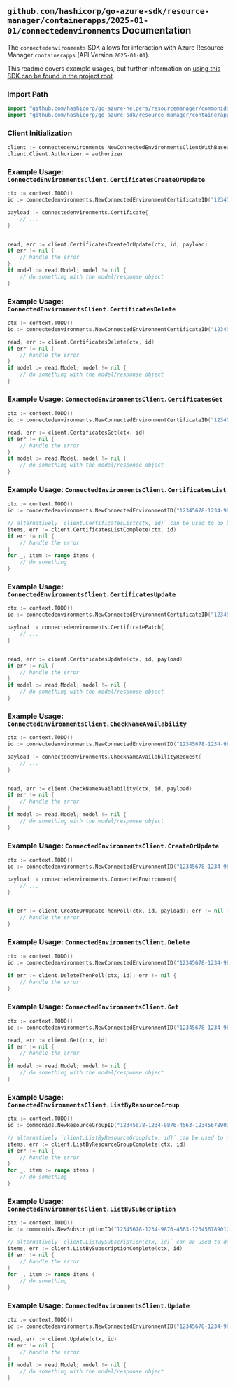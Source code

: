 
## `github.com/hashicorp/go-azure-sdk/resource-manager/containerapps/2025-01-01/connectedenvironments` Documentation

The `connectedenvironments` SDK allows for interaction with Azure Resource Manager `containerapps` (API Version `2025-01-01`).

This readme covers example usages, but further information on [using this SDK can be found in the project root](https://github.com/hashicorp/go-azure-sdk/tree/main/docs).

### Import Path

```go
import "github.com/hashicorp/go-azure-helpers/resourcemanager/commonids"
import "github.com/hashicorp/go-azure-sdk/resource-manager/containerapps/2025-01-01/connectedenvironments"
```


### Client Initialization

```go
client := connectedenvironments.NewConnectedEnvironmentsClientWithBaseURI("https://management.azure.com")
client.Client.Authorizer = authorizer
```


### Example Usage: `ConnectedEnvironmentsClient.CertificatesCreateOrUpdate`

```go
ctx := context.TODO()
id := connectedenvironments.NewConnectedEnvironmentCertificateID("12345678-1234-9876-4563-123456789012", "example-resource-group", "connectedEnvironmentName", "certificateName")

payload := connectedenvironments.Certificate{
	// ...
}


read, err := client.CertificatesCreateOrUpdate(ctx, id, payload)
if err != nil {
	// handle the error
}
if model := read.Model; model != nil {
	// do something with the model/response object
}
```


### Example Usage: `ConnectedEnvironmentsClient.CertificatesDelete`

```go
ctx := context.TODO()
id := connectedenvironments.NewConnectedEnvironmentCertificateID("12345678-1234-9876-4563-123456789012", "example-resource-group", "connectedEnvironmentName", "certificateName")

read, err := client.CertificatesDelete(ctx, id)
if err != nil {
	// handle the error
}
if model := read.Model; model != nil {
	// do something with the model/response object
}
```


### Example Usage: `ConnectedEnvironmentsClient.CertificatesGet`

```go
ctx := context.TODO()
id := connectedenvironments.NewConnectedEnvironmentCertificateID("12345678-1234-9876-4563-123456789012", "example-resource-group", "connectedEnvironmentName", "certificateName")

read, err := client.CertificatesGet(ctx, id)
if err != nil {
	// handle the error
}
if model := read.Model; model != nil {
	// do something with the model/response object
}
```


### Example Usage: `ConnectedEnvironmentsClient.CertificatesList`

```go
ctx := context.TODO()
id := connectedenvironments.NewConnectedEnvironmentID("12345678-1234-9876-4563-123456789012", "example-resource-group", "connectedEnvironmentName")

// alternatively `client.CertificatesList(ctx, id)` can be used to do batched pagination
items, err := client.CertificatesListComplete(ctx, id)
if err != nil {
	// handle the error
}
for _, item := range items {
	// do something
}
```


### Example Usage: `ConnectedEnvironmentsClient.CertificatesUpdate`

```go
ctx := context.TODO()
id := connectedenvironments.NewConnectedEnvironmentCertificateID("12345678-1234-9876-4563-123456789012", "example-resource-group", "connectedEnvironmentName", "certificateName")

payload := connectedenvironments.CertificatePatch{
	// ...
}


read, err := client.CertificatesUpdate(ctx, id, payload)
if err != nil {
	// handle the error
}
if model := read.Model; model != nil {
	// do something with the model/response object
}
```


### Example Usage: `ConnectedEnvironmentsClient.CheckNameAvailability`

```go
ctx := context.TODO()
id := connectedenvironments.NewConnectedEnvironmentID("12345678-1234-9876-4563-123456789012", "example-resource-group", "connectedEnvironmentName")

payload := connectedenvironments.CheckNameAvailabilityRequest{
	// ...
}


read, err := client.CheckNameAvailability(ctx, id, payload)
if err != nil {
	// handle the error
}
if model := read.Model; model != nil {
	// do something with the model/response object
}
```


### Example Usage: `ConnectedEnvironmentsClient.CreateOrUpdate`

```go
ctx := context.TODO()
id := connectedenvironments.NewConnectedEnvironmentID("12345678-1234-9876-4563-123456789012", "example-resource-group", "connectedEnvironmentName")

payload := connectedenvironments.ConnectedEnvironment{
	// ...
}


if err := client.CreateOrUpdateThenPoll(ctx, id, payload); err != nil {
	// handle the error
}
```


### Example Usage: `ConnectedEnvironmentsClient.Delete`

```go
ctx := context.TODO()
id := connectedenvironments.NewConnectedEnvironmentID("12345678-1234-9876-4563-123456789012", "example-resource-group", "connectedEnvironmentName")

if err := client.DeleteThenPoll(ctx, id); err != nil {
	// handle the error
}
```


### Example Usage: `ConnectedEnvironmentsClient.Get`

```go
ctx := context.TODO()
id := connectedenvironments.NewConnectedEnvironmentID("12345678-1234-9876-4563-123456789012", "example-resource-group", "connectedEnvironmentName")

read, err := client.Get(ctx, id)
if err != nil {
	// handle the error
}
if model := read.Model; model != nil {
	// do something with the model/response object
}
```


### Example Usage: `ConnectedEnvironmentsClient.ListByResourceGroup`

```go
ctx := context.TODO()
id := commonids.NewResourceGroupID("12345678-1234-9876-4563-123456789012", "example-resource-group")

// alternatively `client.ListByResourceGroup(ctx, id)` can be used to do batched pagination
items, err := client.ListByResourceGroupComplete(ctx, id)
if err != nil {
	// handle the error
}
for _, item := range items {
	// do something
}
```


### Example Usage: `ConnectedEnvironmentsClient.ListBySubscription`

```go
ctx := context.TODO()
id := commonids.NewSubscriptionID("12345678-1234-9876-4563-123456789012")

// alternatively `client.ListBySubscription(ctx, id)` can be used to do batched pagination
items, err := client.ListBySubscriptionComplete(ctx, id)
if err != nil {
	// handle the error
}
for _, item := range items {
	// do something
}
```


### Example Usage: `ConnectedEnvironmentsClient.Update`

```go
ctx := context.TODO()
id := connectedenvironments.NewConnectedEnvironmentID("12345678-1234-9876-4563-123456789012", "example-resource-group", "connectedEnvironmentName")

read, err := client.Update(ctx, id)
if err != nil {
	// handle the error
}
if model := read.Model; model != nil {
	// do something with the model/response object
}
```
